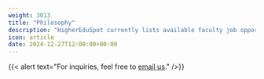 ```yaml
---
weight: 3013
title: "Philosophy"
description: "HigherEduSpot currently lists available faculty job opportunities in philosophy."
icon: article
date: 2024-12-27T12:00:00+00:00
---
```


{{< alert text="For inquiries, feel free to [email us](mailto:support@highereduspot.com)." />}}